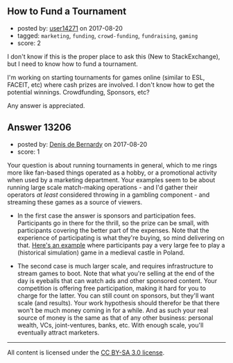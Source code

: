 ## How to Fund a Tournament

- posted by: [user14271](https://stackexchange.com/users/11588233/user14271) on 2017-08-20
- tagged: `marketing`, `funding`, `crowd-funding`, `fundraising`, `gaming`
- score: 2

<p>I don't know if this is the proper place to ask this (New to StackExchange), but I need to know how to fund a tournament.</p>

<p>I'm working on starting tournaments for games online (similar to ESL, FACEIT, etc) where cash prizes are involved. I don't know how to get the potential winnings. Crowdfunding, Sponsors, etc?</p>

<p>Any answer is appreciated.</p>



## Answer 13206

- posted by: [Denis de Bernardy](https://stackexchange.com/users/182468/denis-de-bernardy) on 2017-08-20
- score: 1

<p>Your question is about running tournaments in general, which to me rings more like fan-based things operated as a hobby, or a promotional activity when used by a marketing department. Your examples seem to be about running large scale match-making operations - and I'd gather their operators <em>at least</em> considered throwing in a gambling component - and streaming these games as a source of viewers.</p>

<ul>
<li><p>In the first case the answer is sponsors and participation fees. Participants go in there for the thrill, so the prize can be small, with participants covering the better part of the expenses. Note that the experience of participating is what they're buying, so mind delivering on that. <a href="https://forum.paradoxplaza.com/forum/index.php?threads/are-you-ready-for-the-grandest-eu4-lan-party.1033830/" rel="nofollow noreferrer">Here's an example</a> where participants pay a very large fee to play a (historical simulation) game in a medieval castle in Poland.</p></li>
<li><p>The second case is much larger scale, and requires infrastructure to stream games to boot. Note that what you're selling at the end of the day is eyeballs that can watch ads and other sponsored content. Your competition is offering free participation, making it hard for you to charge for the latter. You can still count on sponsors, but they'll want scale (and results). Your work hypothesis should therefor be that there won't be much money coming in for a while. And as such your real source of money is the same as that of any other business: personal wealth, VCs, joint-ventures, banks, etc. With enough scale, you'll eventually attract marketers.</p></li>
</ul>




---

All content is licensed under the [CC BY-SA 3.0 license](https://creativecommons.org/licenses/by-sa/3.0/).
